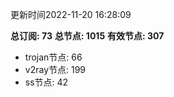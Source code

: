 更新时间2022-11-20 16:28:09

**总订阅: 73**
**总节点: 1015**
**有效节点: 307**
- trojan节点: 66
- v2ray节点: 199
- ss节点: 42
